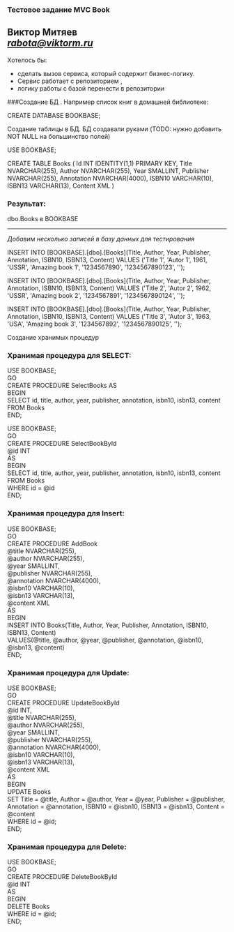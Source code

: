 ﻿### Тестовое задание MVC Book
**Виктор Митяев** 
<br>
*rabota@viktorm.ru*
---
Хотелось бы:
- сделать вызов сервиса, который содержит бизнес-логику. 
- Сервис работает с репозиторием ,
- логику работы с базой перенести в репозитории

###Cоздание БД . Например список книг в домашней библиотеке:

CREATE DATABASE BOOKBASE;

Создание таблицы в БД. БД создавали руками (TODO: нужно добавить NOT NULL на большинство полей)

USE BOOKBASE;

CREATE TABLE Books (
Id INT IDENTITY(1,1) PRIMARY KEY,
Title NVARCHAR(255),
Author NVARCHAR(255),
Year SMALLINT,
Publisher NVARCHAR(255),
Annotation NVARCHAR(4000),
ISBN10 VARCHAR(10),
ISBN13 VARCHAR(13),
Content XML
)

### Результат:
dbo.Books в BOOKBASE

---

*Добавим несколько записей в базу данных для тестирования*

INSERT INTO [BOOKBASE].[dbo].[Books](Title, Author, Year, Publisher, Annotation, ISBN10, ISBN13, Content)
VALUES ('Title 1', 'Autor 1', 1961, 'USSR', 'Amazing book 1', '1234567890', '1234567890123', '<content></content>');

INSERT INTO [BOOKBASE].[dbo].[Books](Title, Author, Year, Publisher, Annotation, ISBN10, ISBN13, Content)
VALUES ('Title 2', 'Autor 2', 1962, 'USSR', 'Amazing book 2', '1234567891', '1234567890124', '<content></content>');

INSERT INTO [BOOKBASE].[dbo].[Books](Title, Author, Year, Publisher, Annotation, ISBN10, ISBN13, Content)
VALUES ('Title 3', 'Autor 3', 1963, 'USA', 'Amazing book 3', '1234567892', '1234567890125', '<content></content>');



Создание хранимых процедур

### Хранимая процедура для SELECT:

USE BOOKBASE;<br>
GO<br>
CREATE PROCEDURE SelectBooks AS<br>
BEGIN<br>
SELECT id, title, author, year, publisher, annotation, isbn10, isbn13, content
FROM Books<br>
END;<br>



USE BOOKBASE;<br>
GO<br>
CREATE PROCEDURE SelectBookById<br>
@id INT<br>
AS<br>
BEGIN<br>
SELECT id, title, author, year, publisher, annotation, isbn10, isbn13, content
FROM Books<br>
WHERE id = @id<br>
END;<br>


### Хранимая процедура для Insert:

USE BOOKBASE;<br>
GO<br>
CREATE PROCEDURE AddBook<br>
@title NVARCHAR(255),<br>
@author NVARCHAR(255),<br>
@year SMALLINT,<br>
@publisher NVARCHAR(255),<br>
@annotation NVARCHAR(4000),<br>
@isbn10 VARCHAR(10),<br>
@isbn13 VARCHAR(13),<br>
@content XML<br>
AS<br>
BEGIN<br>
INSERT INTO Books(Title, Author, Year, Publisher, Annotation, ISBN10, ISBN13, Content)<br>
VALUES(@title, @author, @year, @publisher, @annotation, @isbn10, @isbn13, @content)<br>
END;<br>


### Хранимая процедура для Update:

USE BOOKBASE;<br>
GO<br>
CREATE PROCEDURE UpdateBookById<br>
@id INT,<br>
@title NVARCHAR(255),<br>
@author NVARCHAR(255),<br>
@year SMALLINT,<br>
@publisher NVARCHAR(255),<br>
@annotation NVARCHAR(4000),<br>
@isbn10 VARCHAR(10),<br>
@isbn13 VARCHAR(13),<br>
@content XML<br>
AS<br>
BEGIN<br>
UPDATE Books<br>
SET Title = @title, Author = @author, Year = @year, Publisher = @publisher, Annotation = @annotation, ISBN10 = @isbn10, ISBN13 = @isbn13, Content = @content<br>
WHERE id = @id;<br>
END;<br>


### Хранимая процедура для Delete:

USE BOOKBASE;<br>
GO<br>
CREATE PROCEDURE DeleteBookById<br>
@id INT<br>
AS<br>
BEGIN<br>
DELETE Books<br>
WHERE id = @id;<br>
END;<br>
